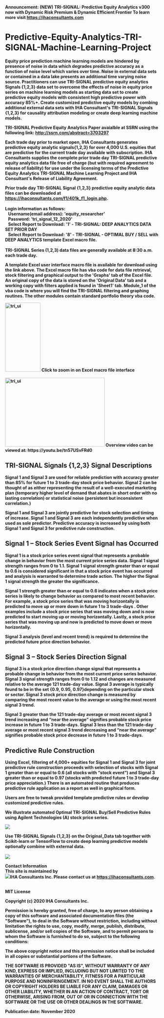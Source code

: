 <b>Announcement:
(NEW) TRI-SIGNAL: Predictive Equity Analytics v300 now with Dynamic Risk Premium & Dynamic Efficient Frontier
To learn more visit https://ihaconsultants.com<b>

# Predictive-Equity-Analytics-TRI-SIGNAL-Machine-Learning-Project
Equity price prediction machine learning models are hindered by presence of noise in data which degrades predictive accuracy as a function of noise level which varies over time. Noise in external data sets or contained in a data lake presents an additional time varying noise source. Practitioners can use TRI-SIGNAL predictive equity analytics Signals {1,2,3} data set to overcome the effects of noise in equity price series on machine learning models as starting data set to create predictive equity models with consistent high predictive power with accuracy 85%+. Create customized predictive equity models by combing additional external data sets with IHA Consultant's TRI-SIGNAL Signals {1,2,3} for causality attribution modeling or create deep learning machine models. 

<b>TRI-SIGNAL Predictive Equity Analytics Paper avaialble at SSRN using the following link: http://ssrn.com/abstract=3703297 </b>

Each trade day prior to market open, IHA Consultants generates predictive equity analytic signals{1,2,3} for over 4,000 U.S. equities that are predictive for the current trade day available with subscription. IHA Consultants supplies the complete prior trade day TRI-SIGNAL predictive equity analytics data file free of charge (but with required agreement to release of liability) for use under the licensing terms of the Predictive Equity Analytics TRI-SIGNAL Machine Learning Project and IHA Consultant's Release of Liability Agreement.

Prior trade day TRI-SIGNAL Signal {1,2,3} predictive equity analytic data files can be downloaded at https://ihaconsultants.com/f1/401k_f1_login.php. <br/><br/> Login information as follows: <br/> &nbsp;&nbsp;&nbsp;<b>Username(email address):</b> 'equity_researcher' <br/>  &nbsp;&nbsp;&nbsp;<b>Password:</b> 'tri_signal_12_2020' <br/> &nbsp;&nbsp;&nbsp;<b>Select Report to Download:</b> '1' - TRI-SIGNAL: DEEP ANALYTICS DATA SET PRIOR DAY<br/> &nbsp;&nbsp;&nbsp;<b>Select Report to Download: </b> '8' - TRI-SIGNAL - OPTIMAL BUY / SELL with DEEP ANALYTICS template Excel macro file.<br/><br/> TRI-SIGNAL Series (1,2,3) data files are generally available at 8:30 a.m. each trade day.

A template Excel user interface macro file is available for download using the link above. The Excel macro file has vba code for data file retrieval, stock filtering and graphical output to the 'Graphs' tab of the Excel file. An original copy of the data is stored on the 'Original Data' tab and a working copy with filters applied is found in 'Sheet1' tab.  Module_1 of the vba code is where you will find the TRI-SIGNAL filtering and graphing routines. The other modules contain standard portfolio theory vba code. 


<img src="https://github.com/mz27514/Predictive-Equity-Analytics-TRI-SIGNAL-Machine-Learning-Project/blob/main/tri_ui.jpg" width="116" height="226" alt="tri_ui"  /> 	
<b> Click to zoom in on Excel macro file interface</b>  <br/> <br/>

<img src="https://github.com/mz27514/Predictive-Equity-Analytics-TRI-SIGNAL-Machine-Learning-Project/blob/main/video_thumbnail_overview.png" width="326" height="226" alt="tri_ui"  />
<b>Overview video can be viewed at: https://youtu.be/tn57USvFRd0 </b> <br/>

<h2>TRI-SIGNAL Signals {1,2,3} Signal Descriptions</h2>

Signal 1 and Signal 3 are used for reliable prediction with accuracy greater than 85% for future 1 to 3 trade-day stock price behavior. Signal 2 can be thought of as either representing the result of a well-executed marketing plan (temporary higher level of demand that abates in short order with no lasting correlation) or statistical noise (persistent but inconsistent correlation.)

Signal 1 and Signal 3 are jointly predictive for stock selection and timing of increase. Signal 1 and Signal 3 are each independently predictive when used as sole predictor. Predictive accuracy is increased by using both Signal 1 and Signal 3 for predictive rule construction.

<h2>Signal 1 – Stock Series Event Signal has Occurred</h2>
Signal 1 is a stock price series event signal that represents a probable change in behavior from the most current price series data. Signal 1 signal strength ranges from 0 to 1.1. Signal 1 signal strength greater than or equal to 0.6 is considered significant in that a stock price event has occurred and analysis is warranted to determine trade action. The higher the Signal 1 signal strength the greater the significance.

Signal 1 strength greater than or equal to 0.6 indicates when a stock price series is likely to change behavior as compared to most recent behavior. For example, a stock price series that was moving horizontally is predicted to move up or more down in future 1 to 3 trade-days . Other examples include a stock price series that was moving down and is now predicted to start moving up or moving horizontally. Lastly, a stock price series that was moving up and now is predicted to move down or move horizontally.

Signal 3 analysis (level and recent trend) is required to determine the predicted future price direction behavior.

<h2>Signal 3 – Stock Series Direction Signal</h2>
Signal 3 is a stock price direction change signal that represents a probable change in behavior from the most current price series behavior. Signal 3 signal strength ranges from 0 to 1.12 and changes are measured relative to the average 121 trade-day value. Signal 3 average is typically found to be in the set {0.9, 0.95, 0.97}depending on the particular stock or sector. Signal 3 stock price direction change is measured by comparing the most recent value to the average or using the most recent signal 3 trend. 

Signal 3 greater than the 121 trade-day average or most recent signal 3 trend increasing and “near the average” signifies probable stock price increase in future 1 to 3 trade-days. Signal 3 less than the 121 trade-day average or most recent signal 3 trend decreasing and “near the average” signifies probable stock price decrease in future 1 to 3 trade-days.

<h2>Predictive Rule Construction</h2>
Using Excel, filtering of 4,000+ equities for Signal 1 and Signal 3 for joint predictive rule construction proceeds with selection of stocks with Signal 1 greater than or equal to 0.6 (all stocks with “stock event”) and Signal 3 greater than or equal to 0.97 (stocks with predicted future 1 to 3 trade-day price appreciation.) There is an automated routine that produces predictive rule application as a report as well in graphical form. 

Users are free to tweak provided template predictive rules or develop customized predictive rules.


We illustrate automated Optimal TRI-SIGNAL Buy/Sell Predictive Rules using Agilent Technologies (A) stock price series.

<img src="https://github.com/mz27514/Predictive-Equity-Analytics-TRI-SIGNAL-Machine-Learning-Project/blob/main/tri_signal_signals_123_description.png" />

<b>Use TRI-SIGNAL Signals {1,2,3} on the Original_Data tab together with Scikit-learn or TensorFlow to create deep learning predictive models optionally combine with external data.</b><br/><br/>
<img src="https://github.com/mz27514/Predictive-Equity-Analytics-TRI-SIGNAL-Machine-Learning-Project/blob/main/signals_1_2_predictive.png" />

<b>Contact Information</b><br/> 
This site is maintained by <br/> <img src="https://github.com/mz27514/Predictive-Equity-Analytics-TRI-SIGNAL-Machine-Learning-Project/blob/main/iha_logo_email.png" />IHA Consultants Inc. Please contact us at https://ihaconsultants.com.



<br/>
<b>MIT License</b>

Copyright (c) 2020 IHA Consultants Inc.

Permission is hereby granted, free of charge, to any person obtaining a copy
of this software and associated documentation files (the "Software"), to deal
in the Software without restriction, including without limitation the rights
to use, copy, modify, merge, publish, distribute, sublicense, and/or sell
copies of the Software, and to permit persons to whom the Software is
furnished to do so, subject to the following conditions:

The above copyright notice and this permission notice shall be included in all
copies or substantial portions of the Software.

THE SOFTWARE IS PROVIDED "AS IS", WITHOUT WARRANTY OF ANY KIND, EXPRESS OR
IMPLIED, INCLUDING BUT NOT LIMITED TO THE WARRANTIES OF MERCHANTABILITY,
FITNESS FOR A PARTICULAR PURPOSE AND NONINFRINGEMENT. IN NO EVENT SHALL THE
AUTHORS OR COPYRIGHT HOLDERS BE LIABLE FOR ANY CLAIM, DAMAGES OR OTHER
LIABILITY, WHETHER IN AN ACTION OF CONTRACT, TORT OR OTHERWISE, ARISING FROM,
OUT OF OR IN CONNECTION WITH THE SOFTWARE OR THE USE OR OTHER DEALINGS IN THE
SOFTWARE.

Publication date: November 2020
